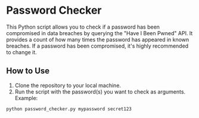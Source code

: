 # Password Checker

This Python script allows you to check if a password has been compromised in data breaches by querying the "Have I Been Pwned" API. It provides a count of how many times the password has appeared in known breaches. If a password has been compromised, it's highly recommended to change it.

## How to Use

1. Clone the repository to your local machine.
2. Run the script with the password(s) you want to check as arguments. Example: 

```shell
python password_checker.py mypassword secret123
